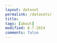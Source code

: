 ```yaml
---
layout: dataset
permalink: /datasets/
title: 
tags: [about]
modified: 8-7-2014
comments: false
---
```

